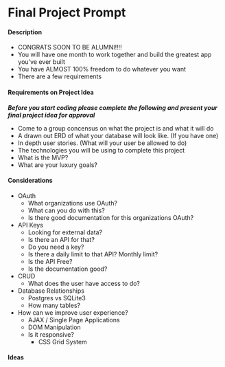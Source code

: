 # Final Project Prompt

#### Description 

* CONGRATS SOON TO BE ALUMNI!!!!
* You will have one month to work together and build the greatest app you've ever built
* You have ALMOST 100% freedom to do whatever you want 
* There are a few requirements

#### Requirements on Project Idea

***Before you start coding please complete the following and present your final project idea for approval***

* Come to a group concensus on what the project is and what it will do
* A drawn out ERD of what your database will look like. (If you have one)
* In depth user stories. (What will your user be allowed to do)
* The technologies you will be using to complete this project
* What is the MVP?
* What are your luxury goals?

#### Considerations

* OAuth
	* What organizations use OAuth?
	* What can you do with this?
	* Is there good documentation for this organizations OAuth?
* API Keys
	* Looking for external data?
	* Is there an API for that?
	* Do you need a key?
	* Is there a daily limit to that API? Monthly limit?
	* Is the API Free?
	* Is the documentation good?
* CRUD
	* What does the user have access to do? 
* Database Relationships
	* Postgres vs SQLite3
	* How many tables? 
* How can we improve user experience?
	* AJAX / Single Page Applications
	* DOM Manipulation
	* Is it responsive?
		* CSS Grid System

#### Ideas 
